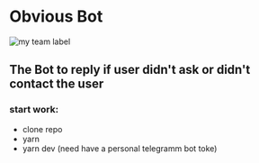 # Obvious Bot

![my team label](https://user-images.githubusercontent.com/34170008/63491386-be2e1700-c4bf-11e9-9940-c65bd19a3fcf.jpg)

## The Bot to reply if user didn't ask or didn't contact the user

### start work:
- clone repo
- yarn
- yarn dev (need have a personal telegramm bot toke)
